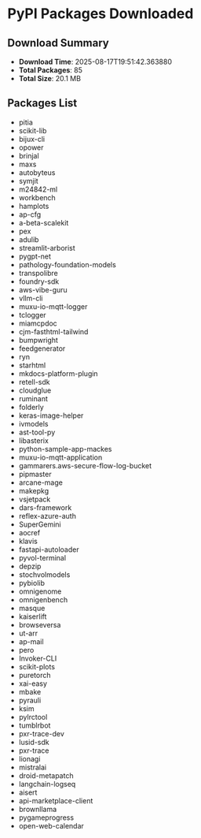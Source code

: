 # PyPI Packages Downloaded

## Download Summary
- **Download Time**: 2025-08-17T19:51:42.363880
- **Total Packages**: 85
- **Total Size**: 20.1 MB

## Packages List
- pitia
- scikit-lib
- bijux-cli
- opower
- brinjal
- maxs
- autobyteus
- symjit
- m24842-ml
- workbench
- hamplots
- ap-cfg
- a-beta-scalekit
- pex
- adulib
- streamlit-arborist
- pygpt-net
- pathology-foundation-models
- transpolibre
- foundry-sdk
- aws-vibe-guru
- vllm-cli
- muxu-io-mqtt-logger
- tclogger
- miamcpdoc
- cjm-fasthtml-tailwind
- bumpwright
- feedgenerator
- ryn
- starhtml
- mkdocs-platform-plugin
- retell-sdk
- cloudglue
- ruminant
- folderly
- keras-image-helper
- ivmodels
- ast-tool-py
- libasterix
- python-sample-app-mackes
- muxu-io-mqtt-application
- gammarers.aws-secure-flow-log-bucket
- pipmaster
- arcane-mage
- makepkg
- vsjetpack
- dars-framework
- reflex-azure-auth
- SuperGemini
- aocref
- klavis
- fastapi-autoloader
- pyvol-terminal
- depzip
- stochvolmodels
- pybiolib
- omnigenome
- omnigenbench
- masque
- kaiserlift
- browseversa
- ut-arr
- ap-mail
- pero
- Invoker-CLI
- scikit-plots
- puretorch
- xai-easy
- mbake
- pyrauli
- ksim
- pylrctool
- tumblrbot
- pxr-trace-dev
- lusid-sdk
- pxr-trace
- lionagi
- mistralai
- droid-metapatch
- langchain-logseq
- aisert
- api-marketplace-client
- brownllama
- pygameprogress
- open-web-calendar

